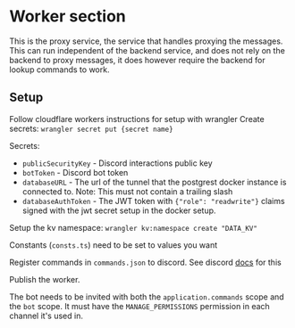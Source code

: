 # Worker section

This is the proxy service, the service that handles proxying the messages.  
This can run independent of the backend service, and does not rely on the backend to proxy messages,
it does however require the backend for lookup commands to work.

## Setup

Follow cloudflare workers instructions for setup with wrangler
Create secrets: `wrangler secret put {secret name}`

Secrets:

- `publicSecurityKey` - Discord interactions public key
- `botToken` - Discord bot token
- `databaseURL` - The url of the tunnel that the postgrest docker instance is connected to. Note: This must not contain a trailing slash
- `databaseAuthToken` - The JWT token with `{"role": "readwrite"}` claims signed with the jwt secret setup in the docker setup.

Setup the kv namespace: `wrangler kv:namespace create "DATA_KV"`

Constants (`consts.ts`) need to be set to values you want

Register commands in `commands.json` to discord. See discord [docs](https://discord.dev) for this

Publish the worker.

The bot needs to be invited with both the `application.commands` scope and the `bot` scope. It must have the `MANAGE_PERMISSIONS` permission in each channel it's used in.
